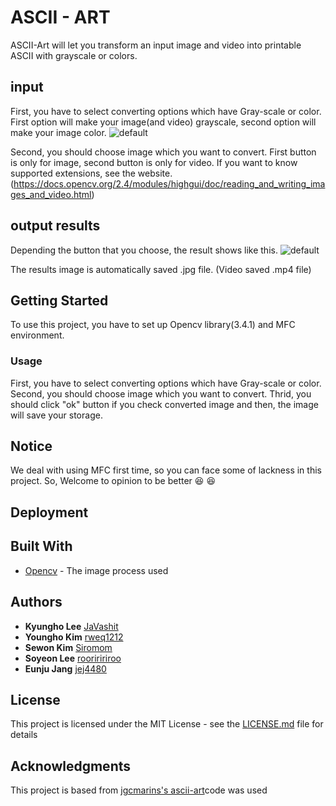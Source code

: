 # ASCII - ART
ASCII-Art will let you transform an input image and video into printable ASCII with grayscale or colors. 


## input
First, you have to select converting options which have Gray-scale or color. 
First option will make your image(and video) grayscale, second option will make your image color.
![default](https://user-images.githubusercontent.com/30452963/40579298-3f6ccdae-615f-11e8-9d1b-96b2384e4759.png)

Second, you should choose image which you want to convert.
First button is only for image, second button is only for video.
If you want to know supported extensions, see the website.
(https://docs.opencv.org/2.4/modules/highgui/doc/reading_and_writing_images_and_video.html)


## output results
Depending the button that you choose, the result shows like this.
![default](https://user-images.githubusercontent.com/30452963/40579532-11d4263a-6164-11e8-842f-43a6a9894ee9.png)

The results image is automatically saved .jpg file. (Video saved .mp4 file)


## Getting Started
To use this project, you have to set up Opencv library(3.4.1) and MFC environment.


### Usage
First, you have to select converting options which have Gray-scale or color. 
Second, you should choose image which you want to convert.
Thrid, you should click "ok" button if you check converted image and then, the image will save your storage.


## Notice
We deal with using MFC first time, so you can face some of lackness in this project.
So, Welcome to opinion to be better :laughing: :laughing:

## Deployment

## Built With
* [Opencv](https://opencv.org/releases.html) - The image process used

## Authors
* **Kyungho Lee** [JaVashit](https://github.com/JaVashit)
* **Youngho Kim** [rweq1212](https://github.com/rweq1212)
* **Sewon Kim** [Siromom](https://github.com/Siromom)
* **Soyeon Lee** [rooriririroo](https://github.com/rooriririroo)
* **Eunju Jang** [jej4480](https://github.com/jej4480)

## License
This project is licensed under the MIT License - see the [LICENSE.md](LICENSE.md) file for details

## Acknowledgments
This project is based from [jgcmarins's ascii-art](https://github.com/jgcmarins/ascii-art)code was used


